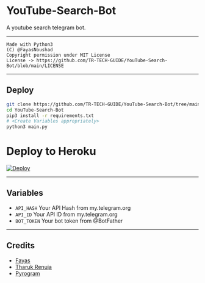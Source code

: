# YouTube-Search-Bot

A youtube search telegram bot.

---

```
Made with Python3
(C) @FayasNoushad
Copyright permission under MIT License
License -> https://github.com/TR-TECH-GUIDE/YouTube-Search-Bot/blob/main/LICENSE
```

---

## Deploy

```sh
git clone https://github.com/TR-TECH-GUIDE/YouTube-Search-Bot/tree/main
cd YouTube-Search-Bot
pip3 install -r requirements.txt
# <Create Variables appropriately>
python3 main.py
```
# Deploy to Heroku

[![Deploy](https://www.herokucdn.com/deploy/button.svg)](https://heroku.com/deploy?template=https://github.com/TR-TECH-GUIDE/YouTube-Search-Bot)

---

## Variables

- `API_HASH` Your API Hash from my.telegram.org
- `API_ID` Your API ID from my.telegram.org
- `BOT_TOKEN` Your bot token from @BotFather

---

## Credits

- [Fayas](https://github.com/FayasNoushad)
- [Tharuk Renuja](https://github.com/TR-TECH-GUIDE)
- [Pyrogram](https://github.com/pyrogram/pyrogram)

